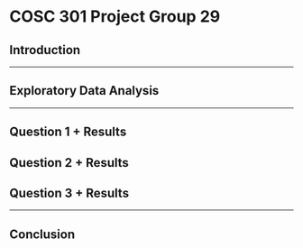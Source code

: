 # COSC 301 Project Group 29

## Introduction


---

## Exploratory Data Analysis



---

## Question 1 + Results



## Question 2 + Results



## Question 3 + Results



---

## Conclusion